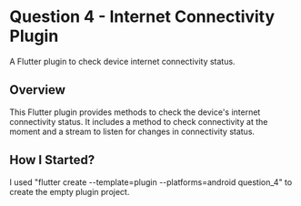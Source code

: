 # Question 4 - Internet Connectivity Plugin

A Flutter plugin to check device internet connectivity status.

## Overview

This Flutter plugin provides methods to check the device's internet connectivity status. It includes a method to check connectivity at the moment and a stream to listen for changes in connectivity status.

## How I Started?

I used "flutter create --template=plugin --platforms=android question_4" to create the empty plugin project.